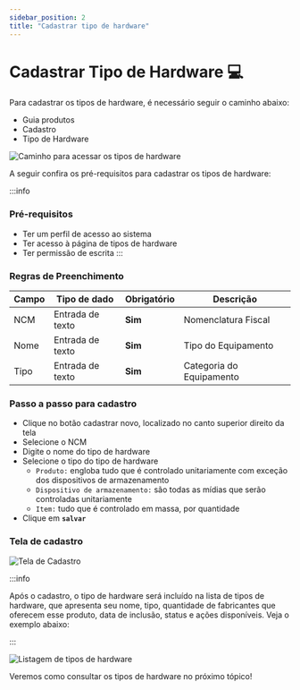 ```yaml
---
sidebar_position: 2
title: "Cadastrar tipo de hardware"
---
```


# Cadastrar Tipo de Hardware :computer:

Para cadastrar os tipos de hardware, é necessário seguir o caminho abaixo:

- Guia produtos
- Cadastro
- Tipo de Hardware

![Caminho para acessar os tipos de hardware](/img/images/Caminho_tipos_hardware.png)

A seguir confira os pré-requisitos para cadastrar os tipos de hardware:

:::info

### Pré-requisitos

- Ter um perfil de acesso ao sistema
- Ter acesso à página de tipos de hardware
- Ter permissão de escrita
  :::

### Regras de Preenchimento

| Campo | Tipo de dado     | Obrigatório | Descrição                |
| ----- | ---------------- | ----------- | ------------------------ |
| NCM   | Entrada de texto | **Sim**     | Nomenclatura Fiscal      |
| Nome  | Entrada de texto | **Sim**     | Tipo do Equipamento      |
| Tipo  | Entrada de texto | **Sim**     | Categoria do Equipamento |

### Passo a passo para cadastro

- Clique no botão cadastrar novo, localizado no canto superior direito da tela
- Selecione o NCM
- Digite o nome do tipo de hardware
- Selecione o tipo do tipo de hardware
  - `Produto:` engloba tudo que é controlado unitariamente com exceção dos dispositivos de armazenamento
  - `Dispositivo de armazenamento:` são todas as mídias que serão controladas unitariamente
  - `Item:` tudo que é controlado em massa, por quantidade
- Clique em **`salvar`**

### Tela de cadastro

![Tela de Cadastro](/img/images/telaCadastro.png)

:::info

Após o cadastro, o tipo de hardware será incluído na lista de tipos de hardware, que apresenta seu nome, tipo, quantidade de fabricantes que oferecem esse produto, data de inclusão, status e ações disponíveis. Veja o exemplo abaixo:

:::

![Listagem de tipos de hardware](/img/images/telaCadastro2.png)

Veremos como consultar os tipos de hardware no próximo tópico!
